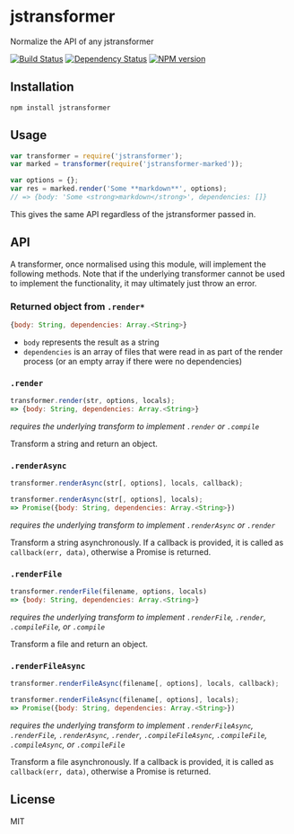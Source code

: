 # jstransformer

Normalize the API of any jstransformer

[![Build Status](https://img.shields.io/travis/jstransformers/jstransformer/master.svg)](https://travis-ci.org/jstransformers/jstransformer)
[![Dependency Status](https://img.shields.io/gemnasium/jstransformers/jstransformer.svg)](https://gemnasium.com/jstransformers/jstransformer)
[![NPM version](https://img.shields.io/npm/v/jstransformer.svg)](https://www.npmjs.org/package/jstransformer)

## Installation

    npm install jstransformer

## Usage

```js
var transformer = require('jstransformer');
var marked = transformer(require('jstransformer-marked'));

var options = {};
var res = marked.render('Some **markdown**', options);
// => {body: 'Some <strong>markdown</strong>', dependencies: []}
```

This gives the same API regardless of the jstransformer passed in.

## API

A transformer, once normalised using this module, will implement the following methods.  Note that if the underlying transformer cannot be used to implement the functionality, it may ultimately just throw an error.

### Returned object from `.render*`

```js
{body: String, dependencies: Array.<String>}
```

 - `body` represents the result as a string
 - `dependencies` is an array of files that were read in as part of the render process (or an empty array if there were no dependencies)

### `.render`

```js
transformer.render(str, options, locals);
=> {body: String, dependencies: Array.<String>}
```

_requires the underlying transform to implement `.render` or `.compile`_

Transform a string and return an object.

### `.renderAsync`

```js
transformer.renderAsync(str[, options], locals, callback);
```

```js
transformer.renderAsync(str[, options], locals);
=> Promise({body: String, dependencies: Array.<String>})
```

_requires the underlying transform to implement `.renderAsync` or `.render`_

Transform a string asynchronously. If a callback is provided, it is called as `callback(err, data)`, otherwise a Promise is returned.

### `.renderFile`

```js
transformer.renderFile(filename, options, locals)
=> {body: String, dependencies: Array.<String>}
```

_requires the underlying transform to implement `.renderFile`, `.render`, `.compileFile`, or `.compile`_

Transform a file and return an object.

### `.renderFileAsync`

```js
transformer.renderFileAsync(filename[, options], locals, callback);
```

```js
transformer.renderFileAsync(filename[, options], locals);
=> Promise({body: String, dependencies: Array.<String>})
```

_requires the underlying transform to implement `.renderFileAsync`, `.renderFile`, `.renderAsync`, `.render`, `.compileFileAsync`, `.compileFile`, `.compileAsync`, or `.compileFile`_

Transform a file asynchronously. If a callback is provided, it is called as `callback(err, data)`, otherwise a Promise is returned.

## License

MIT
